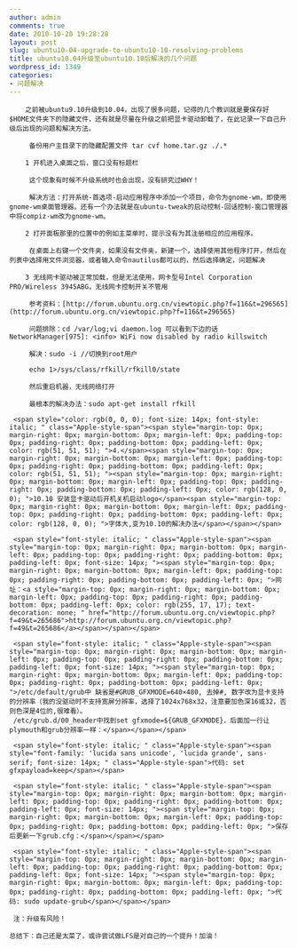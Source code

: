 ```yaml
---
author: admin
comments: true
date: 2010-10-20 19:28:28
layout: post
slug: ubuntu10-04-upgrade-to-ubuntu10-10-resolving-problems
title: ubuntu10.04升级至ubuntu10.10后解决的几个问题
wordpress_id: 1349
categories:
- 问题解决
---
```

 
		之前被ubuntu9.10升级到10.04，出现了很多问题，记得的几个教训就是要保存好$HOME文件夹下的隐藏文件，还有就是尽量在升级之前把显卡驱动卸载了，在此记录一下自己升级后出现的问题和解决方法。
 
		 备份用户主目录下的隐藏配置文件 tar cvf home.tar.gz ./.* 
 
		1 开机进入桌面之后，窗口没有标题栏
 
		 这个现象有时候不升级系统时也会出现，没有研究过WHY！
 
		 解决方法：打开系统-首选项-启动应用程序中添加一个项目，命令为gnome-wm，即使用gnome-wm桌面管理器。还有一个办法就是在ubuntu-tweak的启动控制-回话控制-窗口管理器中将compiz-wm改为gnome-wm。
 
		2 打开面板那里的位置中的例如主菜单时，提示没有为其注册相应的应用程序。
 
		 在桌面上右键一个文件夹，如果没有文件夹，新建一个，选择使用其他程序打开，然后在列表中选择用文件浏览器，或者输入命令nautilus都可以的，然后选择确定，问题解决
 
		3 无线网卡驱动被正常加载，但是无法使用，网卡型号Intel Corporation PRO/Wireless 3945ABG，无线网卡控制开关不管用
 
		 参考资料：[http://forum.ubuntu.org.cn/viewtopic.php?f=116&t=296565](http://forum.ubuntu.org.cn/viewtopic.php?f=116&t=296565)
 
		 问题排除：cd /var/log;vi daemon.log 可以看到下边的话 NetworkManager[975]: <info> WiFi now disabled by radio killswitch
 
		 解决：sudo -i //切换到root用户
 
		 echo 1>/sys/class/rfkill/rfkill0/state
 
		 然后重启机器，无线网络打开
 
		 最根本的解决办法：sudo apt-get install rfkill
     
     <span style="color: rgb(0, 0, 0); font-size: 14px; font-style: italic; " class="Apple-style-span"><span style="margin-top: 0px; margin-right: 0px; margin-bottom: 0px; margin-left: 0px; padding-top: 0px; padding-right: 0px; padding-bottom: 0px; padding-left: 0px; color: rgb(51, 51, 51); ">4.</span><span style="margin-top: 0px; margin-right: 0px; margin-bottom: 0px; margin-left: 0px; padding-top: 0px; padding-right: 0px; padding-bottom: 0px; padding-left: 0px; color: rgb(51, 51, 51); "><span style="margin-top: 0px; margin-right: 0px; margin-bottom: 0px; margin-left: 0px; padding-top: 0px; padding-right: 0px; padding-bottom: 0px; padding-left: 0px; color: rgb(128, 0, 0); ">10.10 安装显卡驱动后开机关机启动logo</span><span style="margin-top: 0px; margin-right: 0px; margin-bottom: 0px; margin-left: 0px; padding-top: 0px; padding-right: 0px; padding-bottom: 0px; padding-left: 0px; color: rgb(128, 0, 0); ">字体大,变为10.10的解决办法</span></span></span>
     
     <span style="font-style: italic; " class="Apple-style-span"><span style="margin-top: 0px; margin-right: 0px; margin-bottom: 0px; margin-left: 0px; padding-top: 0px; padding-right: 0px; padding-bottom: 0px; padding-left: 0px; font-size: 14px; "><span style="margin-top: 0px; margin-right: 0px; margin-bottom: 0px; margin-left: 0px; padding-top: 0px; padding-right: 0px; padding-bottom: 0px; padding-left: 0px; ">网址：<a style="margin-top: 0px; margin-right: 0px; margin-bottom: 0px; margin-left: 0px; padding-top: 0px; padding-right: 0px; padding-bottom: 0px; padding-left: 0px; color: rgb(255, 17, 17); text-decoration: none; " href="http://forum.ubuntu.org.cn/viewtopic.php?f=49&t=265686">http://forum.ubuntu.org.cn/viewtopic.php?f=49&t=265686</a></span></span></span>
     
     <span style="font-style: italic; " class="Apple-style-span"><span style="margin-top: 0px; margin-right: 0px; margin-bottom: 0px; margin-left: 0px; padding-top: 0px; padding-right: 0px; padding-bottom: 0px; padding-left: 0px; font-size: 14px; "><span style="margin-top: 0px; margin-right: 0px; margin-bottom: 0px; margin-left: 0px; padding-top: 0px; padding-right: 0px; padding-bottom: 0px; padding-left: 0px; ">/etc/default/grub中 缺省是#GRUB_GFXMODE=640×480, 去掉#, 数字改为显卡支持的分辨率（我的没驱动时不支持宽屏分辨率，选择了1024x768x32，注意要加色深16或32，否则色深是4位的,很难看）。
     /etc/grub.d/00_header中找到set gfxmode=${GRUB_GFXMODE}，后面加一行让plymouth和grub分辨率一样：</span></span></span>
     
     <span style="font-style: italic; " class="Apple-style-span"><span style="font-family: 'lucida sans unicode', 'lucida grande', sans-serif; font-size: 14px; " class="Apple-style-span">代码: set gfxpayload=keep</span></span>
     
     <span style="font-style: italic; " class="Apple-style-span"><span style="margin-top: 0px; margin-right: 0px; margin-bottom: 0px; margin-left: 0px; padding-top: 0px; padding-right: 0px; padding-bottom: 0px; padding-left: 0px; font-size: 14px; "><span style="margin-top: 0px; margin-right: 0px; margin-bottom: 0px; margin-left: 0px; padding-top: 0px; padding-right: 0px; padding-bottom: 0px; padding-left: 0px; ">保存后更新一下grub.cfg：</span></span></span>
     
     <span style="font-style: italic; " class="Apple-style-span"><span style="margin-top: 0px; margin-right: 0px; margin-bottom: 0px; margin-left: 0px; padding-top: 0px; padding-right: 0px; padding-bottom: 0px; padding-left: 0px; font-size: 14px; "><span style="margin-top: 0px; margin-right: 0px; margin-bottom: 0px; margin-left: 0px; padding-top: 0px; padding-right: 0px; padding-bottom: 0px; padding-left: 0px; ">代码: sudo update-grub</span></span></span>

	 注：升级有风险！

	总结下：自己还是太菜了，或许尝试做LFS是对自己的一个提升！加油！ 

